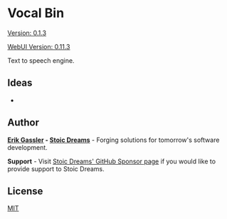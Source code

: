 # Vocal Bin

[Version: 0.1.3](https://github.com/StoicDreams/VocalBin)

[WebUI Version: 0.11.3](https://github.com/StoicDreams/WebUI)

Text to speech engine.

## Ideas

*

## Author

**[Erik Gassler](https://www.erikgassler.com) - [Stoic Dreams](https://www.stoicdreams.com)** - Forging solutions for tomorrow's software development.

**Support** - Visit [Stoic Dreams' GitHub Sponsor page](https://github.com/sponsors/StoicDreams) if you would like to provide support to Stoic Dreams.

## License

[MIT](LICENSE)
